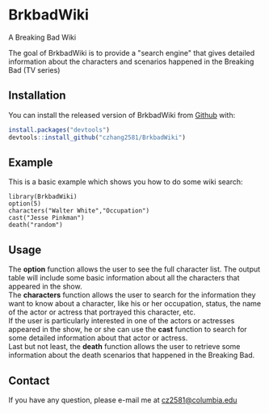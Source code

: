 
<!-- README.md is generated from README.Rmd. Please edit that file -->

# BrkbadWiki
A Breaking Bad Wiki

The goal of BrkbadWiki is to provide a "search engine" that gives detailed information about the characters and scenarios happened in the Breaking Bad (TV series)

## Installation

You can install the released version of BrkbadWiki from [Github](https://github.com) with:

``` r
install.packages("devtools")
devtools::install_github("czhang2581/BrkbadWiki")
```

## Example

This is a basic example which shows you how to do some wiki search:

```{r example}
library(BrkbadWiki)
option(5)
characters("Walter White","Occupation")
cast("Jesse Pinkman")
death("random")
```


## Usage

The __option__ function allows the user to see the full character list. The output table will include some basic information about all the characters that appeared in the show.                     
The __characters__ function allows the user to search for the information they want to know about a character, like his or her occupation, status, the name of the actor or actress that portrayed this character, etc.                       
If the user is particularly interested in one of the actors or actresses appeared in the show, he or she can use the __cast__ function to search for some detailed information about that actor or actress.                            
Last but not least, the __death__ function allows the user to retrieve some information about the death scenarios that happened in the Breaking Bad.                      


## Contact
If you have any question, please e-mail me at <cz2581@columbia.edu> 

